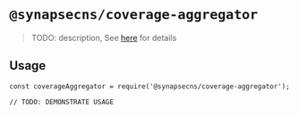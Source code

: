 # `@synapsecns/coverage-aggregator`

> TODO: description, See [here](https://dev.to/mbarzeev/yarn-workspace-scripts-refactor-a-case-study-2f25) for details

## Usage

```
const coverageAggregator = require('@synapsecns/coverage-aggregator');

// TODO: DEMONSTRATE USAGE
```
